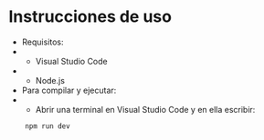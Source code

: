# Instrucciones de uso
* Requisitos:
* - Visual Studio Code
* - Node.js
* Para compilar y ejecutar:
* - Abrir una terminal en Visual Studio Code y en ella escribir:
```
    npm run dev
```